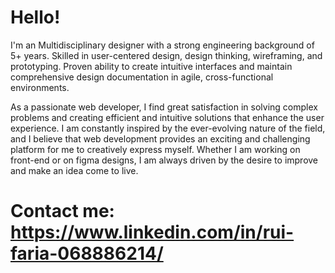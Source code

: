 # Hello! 
I'm an Multidisciplinary designer with a strong engineering background of 5+ years. Skilled in user-centered design, design thinking, wireframing, and prototyping. Proven ability to create intuitive interfaces and maintain comprehensive design documentation in agile, cross-functional environments.

As a passionate web developer, I find great satisfaction in solving complex problems and creating efficient and intuitive solutions that enhance the user experience. I am constantly inspired by the ever-evolving nature of the field, and I believe that web development provides an exciting and challenging platform for me to creatively express myself. Whether I am working on front-end or on figma designs, I am always driven by the desire to improve and make an idea come to live.
# Contact me: https://www.linkedin.com/in/rui-faria-068886214/
